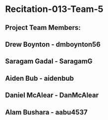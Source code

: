 # Recitation-013-Team-5
## Project Team Members:
## Drew Boynton - dmboynton56
## Saragam Gadal - SaragamG
## Aiden Bub - aidenbub
## Daniel McAlear - DanMcAlear
## Alam Bushara - aabu4537
